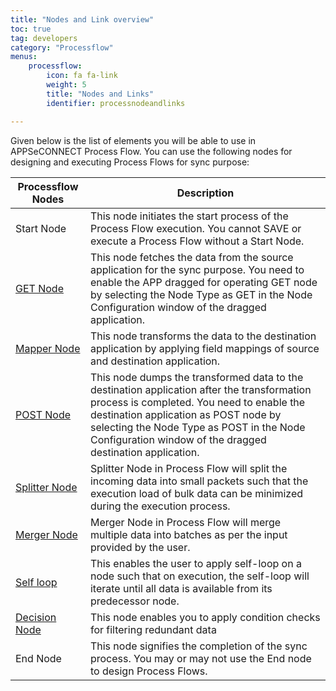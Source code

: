 ```yaml
---
title: "Nodes and Link overview"
toc: true
tag: developers
category: "Processflow"
menus: 
    processflow:
        icon: fa fa-link
        weight: 5
        title: "Nodes and Links" 
        identifier: processnodeandlinks 

---
```


Given below is the list of elements you will be able to use in APPSeCONNECT Process Flow. You can use the following nodes for designing and executing Process Flows for sync purpose:

|Processflow Nodes|Description|
|------------------|----------------|
|Start Node| This node initiates the start process of the Process Flow execution. You cannot SAVE or execute a Process Flow without a Start Node.|
|[GET Node](/processflow/working-with-GET/)|This node fetches the data from the source application for the sync purpose. You need to enable the APP dragged for operating GET node by selecting the Node Type as GET in the Node Configuration window of the dragged application.|
|[Mapper Node](/processflow/working-with-mapper/)| This node transforms the data to the destination application by applying field mappings of source and destination application.|
|[POST Node](/processflow/working-with-POST/)| This node dumps the transformed data to the destination application after the transformation process is completed. You need to enable the destination application as POST node by selecting the Node Type as POST in the Node Configuration window of the dragged destination application.|
|[Splitter Node](/processflow/working-with-processflow-splitter/)|Splitter Node in Process Flow will split the incoming data into small packets such that the execution load of bulk data can be minimized during the execution process.|
|[Merger Node](/processflow/working-with-revamped-merger/)|Merger Node in Process Flow will merge multiple data into batches as per the input provided by the user.  |
|[Self loop](/processflow/working-with-processflow-selfloop/)|This enables the user to apply self-loop on a node such that on execution, the self-loop will iterate until all data is available from its predecessor node.|
|[Decision Node](/processflow/working-with-decision/)|This node enables you to apply condition checks for filtering redundant data|
|End Node| This node signifies the completion of the sync process. You may or may not use the End node to design Process Flows.|
